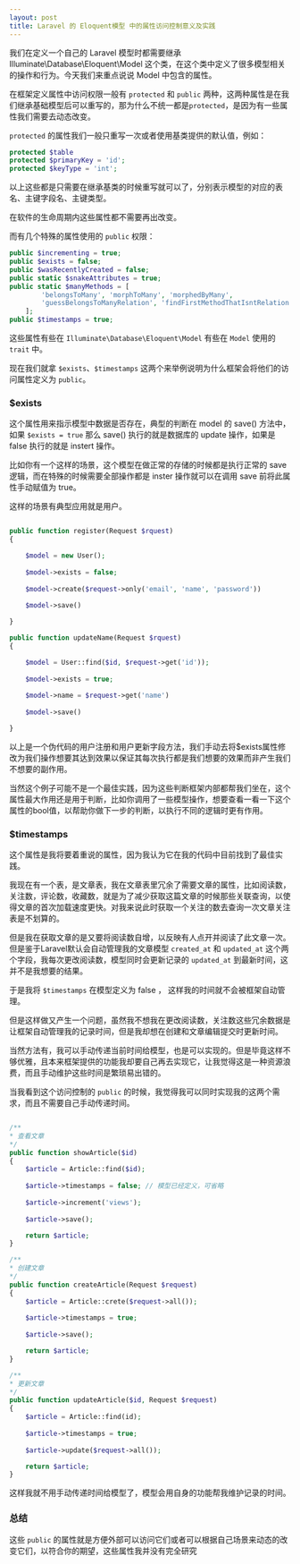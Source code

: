 ```yaml
---
layout: post
title: Laravel 的 Eloquent模型 中的属性访问控制意义及实践
---
```


我们在定义一个自己的 Laravel 模型时都需要继承 Illuminate\Database\Eloquent\Model 这个类，在这个类中定义了很多模型相关的操作和行为。今天我们来重点说说 Model 中包含的属性。

在框架定义属性中访问权限一般有 `protected` 和 `public` 两种，这两种属性是在我们继承基础模型后可以重写的，那为什么不统一都是`protected`，是因为有一些属性我们需要去动态改变。

`protected` 的属性我们一般只重写一次或者使用基类提供的默认值，例如：

```PHP
protected $table
protected $primaryKey = 'id';
protected $keyType = 'int';
```

以上这些都是只需要在继承基类的时候重写就可以了，分别表示模型的对应的表名、主键字段名、主键类型。

在软件的生命周期内这些属性都不需要再出改变。

而有几个特殊的属性使用的 `public` 权限：

```PHP
public $incrementing = true;
public $exists = false;
public $wasRecentlyCreated = false;
public static $snakeAttributes = true;
public static $manyMethods = [
        'belongsToMany', 'morphToMany', 'morphedByMany',
        'guessBelongsToManyRelation', 'findFirstMethodThatIsntRelation',
    ];
public $timestamps = true;
```

这些属性有些在 `Illuminate\Database\Eloquent\Model` 有些在 `Model` 使用的 `trait` 中。

现在我们就拿 `$exists`、`$timestamps` 这两个来举例说明为什么框架会将他们的访问属性定义为 `public`。

### $exists

这个属性用来指示模型中数据是否存在，典型的判断在 model 的 save() 方法中，如果 `$exists = true` 那么 save() 执行的就是数据库的 update 操作，如果是 false 执行的就是 instert 操作。

比如你有一个这样的场景，这个模型在做正常的存储的时候都是执行正常的 save 逻辑，而在特殊的时候需要全部操作都是 inster 操作就可以在调用 save 前将此属性手动赋值为 true。

这样的场景有典型应用就是用户。

```PHP

public function register(Request $rquest)
{

    $model = new User();
    
    $model->exists = false;
    
    $model->create($request->only('email', 'name', 'password'))
    
    $model->save()

}

public function updateName(Request $rquest)
{

    $model = User::find($id, $request->get('id'));
    
    $model->exists = true;
    
    $model->name = $request->get('name')
    
    $model->save()

}

``` 

以上是一个伪代码的用户注册和用户更新字段方法，我们手动去将$exists属性修改为我们操作想要其达到效果以保证其每次执行都是我们想要的效果而非产生我们不想要的副作用。

当然这个例子可能不是一个最佳实践，因为这些判断框架内部都帮我们坐在，这个属性最大作用还是用于判断，比如你调用了一些模型操作，想要查看一看一下这个属性的bool值，以帮助你做下一步的判断，以执行不同的逻辑时更有作用。

### $timestamps

这个属性是我将要着重说的属性，因为我认为它在我的代码中目前找到了最佳实践。

我现在有一个表，是文章表，我在文章表里冗余了需要文章的属性，比如阅读数，关注数，评论数，收藏数，就是为了减少获取这篇文章的时候那些关联查询，以使得文章的首次加载速度更快。对我来说此时获取一个关注的数去查询一次文章关注表是不划算的。

但是我在获取文章的是又要将阅读数自增，以反映有人点开并阅读了此文章一次。但是鉴于Laravel默认会自动管理我的文章模型 `created_at` 和 `updated_at` 这个两个字段，我每次更改阅读数，模型同时会更新记录的 `updated_at` 到最新时间，这并不是我想要的结果。

于是我将 `$timestamps` 在模型定义为 false ， 这样我的时间就不会被框架自动管理。

但是这样做又产生一个问题，虽然我不想我在更改阅读数，关注数这些冗余数据是让框架自动管理我的记录时间，但是我却想在创建和文章编辑提交时更新时间。

当然方法有，我可以手动传递当前时间给模型，也是可以实现的。但是毕竟这样不够优雅，且本来框架提供的功能我却要自己再去实现它，让我觉得这是一种资源浪费，而且手动维护这些时间是繁琐易出错的。

当我看到这个访问控制的 `public` 的时候，我觉得我可以同时实现我的这两个需求，而且不需要自己手动传递时间。

```PHP

/**
* 查看文章
*/
public function showArticle($id)
{
    $article = Article::find($id);
    
    $article->timestamps = false; // 模型已经定义，可省略
    
    $article->increment('views');
    
    $article->save();

    return $article;
}

/**
* 创建文章
*/
public function createArticle(Request $request)
{
    $article = Article::crete($request->all());
    
    $article->timestamps = true;
    
    $article->save();

    return $article;
}

/**
* 更新文章
*/
public function updateArticle($id, Request $request)
{
    $article = Article::find(id);
    
    $article->timestamps = true;
    
    $article->update($request->all());

    return $article;
}
```

这样我就不用手动传递时间给模型了，模型会用自身的功能帮我维护记录的时间。

### 总结

这些 `public` 的属性就是方便外部可以访问它们或者可以根据自己场景来动态的改变它们，以符合你的期望，这些属性我并没有完全研究


